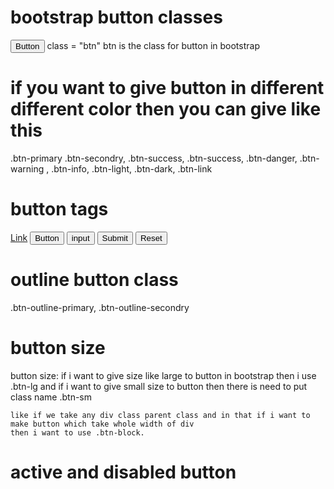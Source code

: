 # bootstrap button classes

<button type="button">Button</button>
class = "btn"  btn is the class for button in bootstrap

# if you want to give button in different different color then you can give like this 
.btn-primary
.btn-secondry, .btn-success, .btn-success, .btn-danger, .btn-warning , .btn-info, .btn-light, .btn-dark, .btn-link

# button tags

<a class="btn btn-primary" href="#" role="button">Link</a>
<button class="btn btn-primary" type="submit">Button</button>
<input class="btn btn-primary" type="button" value="input"/>
<input class="btn btn-primary" type="submit" value="Submit" />
<input class="btn btn-primary" type="reset" value="Reset">

# outline button class 
.btn-outline-primary, .btn-outline-secondry

# button size

button size:
    if i want to give size like large to button in bootstrap then i use .btn-lg and if i want to give small size to button then there is need to put class
    name .btn-sm
    
    like if we take any div class parent class and in that if i want to make button which take whole width of div 
    then i want to use .btn-block.

# active and disabled button



